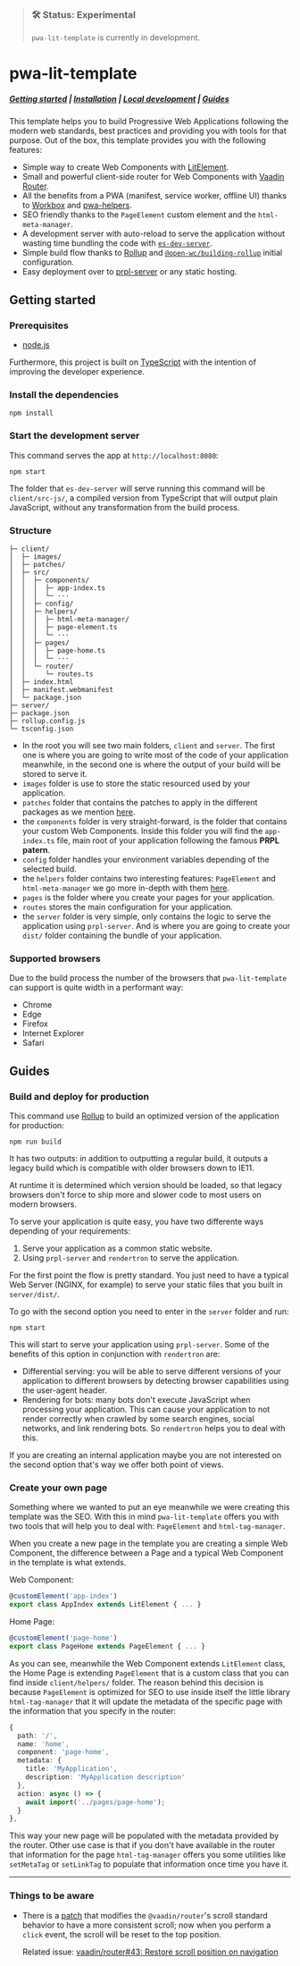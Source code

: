 > ### 🛠 Status: Experimental
>
> `pwa-lit-template` is currently in development.

# pwa-lit-template

##### [Getting started](#getting-started) | [Installation](#install-the-dependencies) | [Local development](#start-the-development-server) | [Guides](#guides)

This template helps you to build Progressive Web Applications following the modern web standards, best practices and providing you with tools for that purpose. Out of the box, this template provides you with the following features:

- Simple way to create Web Components with [LitElement](https://lit-element.polymer-project.org).
- Small and powerful client-side router for Web Components with [Vaadin Router](https://vaadin.com/router).
- All the benefits from a PWA (manifest, service worker, offline UI) thanks to [Workbox](https://developers.google.com/web/tools/workbox) and [pwa-helpers](https://github.com/thepassle/pwa-helpers).
- SEO friendly thanks to the `PageElement` custom element and the `html-meta-manager`.
- A development server with auto-reload to serve the application without wasting time bundling the code with [`es-dev-server`](https://open-wc.org/developing/es-dev-server.html).
- Simple build flow thanks to [Rollup](https://rollupjs.org) and [`@open-wc/building-rollup`](https://open-wc.org/building/building-rollup.html) initial configuration.
- Easy deployment over to [prpl-server](https://github.com/Polymer/prpl-server) or any static hosting.

## Getting started

### Prerequisites

- [node.js](https://nodejs.org)

Furthermore, this project is built on [TypeScript](https://www.typescriptlang.org) with the intention of improving the developer experience.

### Install the dependencies

    npm install

### Start the development server

This command serves the app at `http://localhost:8080`:

    npm start

The folder that `es-dev-server` will serve running this command will be `client/src-js/`, a compiled version from TypeScript that will output plain JavaScript, without any transformation from the build process.

### Structure

```
├─ client/
│  ├─ images/
│  ├─ patches/
│  ├─ src/
│  │  ├─ components/
│  │  │  ├─ app-index.ts
│  │  │  └─ ···
│  │  ├─ config/
│  │  ├─ helpers/
│  │  │  ├─ html-meta-manager/
│  │  │  ├─ page-element.ts
│  │  │  └─ ···
│  │  ├─ pages/
│  │  │  ├─ page-home.ts
│  │  │  └─ ···
│  │  └─ router/
│  │     └─ routes.ts
│  ├─ index.html
│  ├─ manifest.webmanifest
│  └─ package.json
├─ server/
├─ package.json
├─ rollup.config.js
└─ tsconfig.json
```

- In the root you will see two main folders, `client` and `server`. The first one is where you are going to write most of the code of your application meanwhile, in the second one is where the output of your build will be stored to serve it.
- `images` folder is use to store the static resourced used by your application.
- `patches` folder that contains the patches to apply in the different packages as we mention [here](#things-to-be-aware).
- the `components` folder is very straight-forward, is the folder that contains your custom Web Components. Inside this folder you will find the `app-index.ts` file, main root of your application following the famous **PRPL patern**.
- `config` folder handles your environment variables depending of the selected build.
- the `helpers` folder contains two interesting features: `PageElement` and `html-meta-manager` we go more in-depth with them [here](#create-your-own-page).
- `pages` is the folder where you create your pages for your application.
- `routes` stores the main configuration for your application.
- the `server` folder is very simple, only contains the logic to serve the application using `prpl-server`. And is where you are going to create your `dist/` folder containing the bundle of your application.

### Supported browsers

Due to the build process the number of the browsers that `pwa-lit-template` can support is quite width in a performant way:

- Chrome
- Edge
- Firefox
- Internet Explorer
- Safari

## Guides

### Build and deploy for production

This command use [Rollup](https://github.com/rollup/rollup) to build an optimized version of the application for production:

    npm run build

It has two outputs: in addition to outputting a regular build, it outputs a legacy build which is compatible with older browsers down to IE11.

At runtime it is determined which version should be loaded, so that legacy browsers don't force to ship more and slower code to most users on modern browsers.

To serve your application is quite easy, you have two differente ways depending of your requirements:

1. Serve your application as a common static website.
2. Using `prpl-server` and `rendertron` to serve the application.

For the first point the flow is pretty standard. You just need to have a typical Web Server (NGINX, for example) to serve your static files that you built in `server/dist/`.

To go with the second option you need to enter in the `server` folder and run:

    npm start

This will start to serve your application using `prpl-server`. Some of the benefits of this option in conjunction with `rendertron` are:

- Differential serving: you will be able to serve different versions of your application to different browsers by detecting browser capabilities using the user-agent header.
- Rendering for bots: many bots don't execute JavaScript when processing your application. This can cause your application to not render correctly when crawled by some search engines, social networks, and link rendering bots. So `rendertron` helps you to deal with this.

If you are creating an internal application maybe you are not interested on the second option that's way we offer both point of views.

### Create your own page

Something where we wanted to put an eye meanwhile we were creating this template was the SEO. With this in mind `pwa-lit-template` offers you with two tools that will help you to deal with: `PageElement` and `html-tag-manager`.

When you create a new page in the template you are creating a simple Web Component, the difference between a Page and a typical Web Component in the template is what extends.

Web Component:

```typescript
@customElement('app-index')
export class AppIndex extends LitElement { ... }
```

Home Page:

```typescript
@customElement('page-home')
export class PageHome extends PageElement { ... }
```

As you can see, meanwhile the Web Component extends `LitElement` class, the Home Page is extending `PageElement` that is a custom class that you can find inside `client/helpers/` folder. The reason behind this decision is because `PageElement` is optimized for SEO to use inside itself the little library `html-tag-manager` that it will update the metadata of the specific page with the information that you specify in the router:

```typescript
{
  path: '/',
  name: 'home',
  component: 'page-home',
  metadata: {
    title: 'MyApplication',
    description: 'MyApplication description'
  },
  action: async () => {
    await import('../pages/page-home');
  }
},
```

This way your new page will be populated with the metadata provided by the router. Other use case is that if you don't have available in the router that information for the page `html-tag-manager` offers you some utilities like `setMetaTag` or `setLinkTag` to populate that information once time you have it.

---

### Things to be aware

- There is a [patch](client/patches/@vaadin+router+1.7.2.patch) that modifies the `@vaadin/router`'s scroll standard behavior to have a more consistent scroll; now when you perform a `click` event, the scroll will be reset to the top position.

  Related issue: [vaadin/router#43: Restore scroll position on navigation](https://github.com/vaadin/vaadin-router/issues/43)
